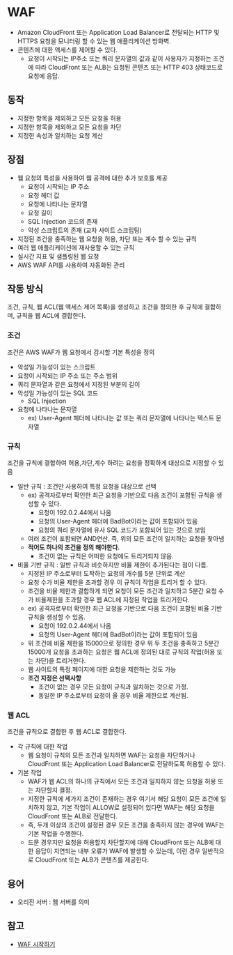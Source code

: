 # WAF

* Amazon CloudFront 또는 Application Load Balancer로 전달되는 HTTP 및 HTTPS 요청을 모니터링 할 수 있는 웹 애플리케이션 방화벽.
* 콘텐츠에 대한 액세스를 제어할 수 있다.
  * 요청이 시작되는 IP주소 또는 쿼리 문자열의 값과 같이 사용자가 지정하는 조건에 따라 CloudFront 또는 ALB는 요청된 콘텐츠 또는 HTTP 403 상태코드로 요청에 응답.



## 동작

* 지정한 항목을 제외하고 모든 요청을 허용
* 지정한 항목을 제외하고 모든 요청을 차단
* 지정한 속성과 일치하는 요청 계산



## 장점

* 웹 요청의 특성을 사용하여 웹 공격에 대한 추가 보호를 제공
  * 요청이 시작되는 IP 주소
  * 요청 헤더 값
  * 요청에 나타나는 문자열
  * 요청 길이
  * SQL Injection 코드의 존재
  * 악성 스크립트의 존재 (교차 사이트 스크립팅)
* 지정된 조건을 충족하는 웹 요청을 허용, 차단 또는 계수 할 수 있는 규칙
* 여러 웹 애플리케이션에 재사용할 수 있는 규칙
* 실시간 지표 및 샘플링된 웹 요청
* AWS WAF API를 사용하여 자동화된 관리



## 작동 방식

조건, 규칙, 웹 ACL(웹 액세스 제어 목록)을 생성하고 조건을 정의한 후 규칙에 결합하며, 규칙을 웹 ACL에 결합한다.

### 조건

조건은 AWS WAF가 웹 요청에서 감시할 기본 특성을 정의

* 악성일 가능성이 있는 스크립트
* 요청이 시작되는 IP 주소 또는 주소 범위
* 쿼리 문자열과 같은 요청에서 지정된 부분의 길이
* 악성일 가능성이 있는 SQL 코드
  * SQL Injection
* 요청에 나타나는 문자열
  * ex) User-Agent 헤더에 나타나는 값 또는 쿼리 문자열에 나타나는 텍스트 문자열



### 규칙

조건을 규칙에 결합하여 허용,차단,계수 하려는 요청을 정확하게 대상으로 지정할 수 있음

* 일반 규칙 : 조건만 사용하여 특정 요청을 대상으로 선택
  * ex) 공격자로부터 확인한 최근 요청을 기반으로 다음 조건이 포함된 규칙을 생성할 수 있다.
    * 요청이 192.0.2.44에서 나옴
    * 요청의 User-Agent 헤더에 BadBot이라는 값이 포함되어 있음
    * 요청의 쿼리 문자열에 유사 SQL 코드가 포함되어 있는 것으로 보임
  * 여러 조건이 포함되면 AND연산. 즉, 위의 모든 조건이 일치하는 요청을 찾아냄
  * **적어도 하나의 조건을 정의 해야한다.**
    * 조건이 없는 규칙은 어떠한 요청에도 트리거되지 않음.
* 비율 기반 규칙 : 일반 규칙과 비슷하지만 비율 제한이 추가된다는 점이 다름. 
  * 지정된 IP 주소로부터 도착하는 요청의 개수를 5분 단위로 계산
  * 요청 수가 비율 제한을 초과할 경우 이 규칙이 작업을 트리거 할 수 있다.
  * 조건을 비율 제한과 결합하게 되면 요청이 모든 조건과 일치하고 5분간 요청 수가 비율제한을 초과할 경우 웹 ACL에 지정된 작업을 트리거한다.
  * ex) 공격자로부터 확인한 최근 요청을 기반으로 다음 조건이 포함된 비율 기반 규칙을 생성할 수 있음.
    * 요청이 192.0.2.44에서 나옴
    * 요청의 User-Agent 헤더에 BadBot이라는 값이 포함되어 있음
  * 위 조건에 비율 제한을 15000으로 정의한 경우 위 두 조건을 충족하고 5분간 15000개 요청을 초과하는 요청은 웹 ACL에 정의된 대로 규칙의 작업(허용 또는 차단)을 트리거한다.
  * 웹 사이트의 특정 페이지에 대한 요청을 제한하는 것도 가능
  * **조건 지정은 선택사항**
    * 조건이 없는 경우 모든 요청이 규칙과 일치하는 것으로 가정.
    * 동일한 IP 주소로부터 요청이 올 경우 비율 제한으로 계산됨.



### 웹 ACL

조건을 규칙으로 결합한 후 웹 ACL로 결합한다.

* 각 규칙에 대한 작업
  * 웹 요청이 규칙의 모든 조건과 일치하면 WAF는 요청을 차단하거나 CloudFront 또는 Application Load Balancer로 전달하도록 허용할 수 있다.
* 기본 작업
  * WAF가 웹 ACL의 하나의 규칙에서 모든 조건과 일치하지 않는 요청을 허용 또는 차단할지 결정.
  * 지정한 규칙에 세가지 조건이 존재하는 경우 여기서 해당 요청이 모든 조건에 일치하지 않고, 기본 작업이 ALLOW로 설정되어 있다면 WAF는 해당 요청을 CloudFront 또는 ALB로 전달한다.
  * 즉, 두개 이상의 조건이 설정된 경우 모든 조건을 충족하지 않는 경우에 WAF는 기본 작업을 수행한다.
  * 드문 경우지만 요청을 허용할지 차단할지에 대해 CloudFront 또는 ALB에 대한 응답이 지연되는 내부 오류가 WAF에 발생할 수 있는데, 이런 경우 일반적으로 CloudFront 또는 ALB가 콘텐츠를 제공한다.



## 용어

* 오리진 서버 : 웹 서버를 의미





## 참고

* [WAF 시작하기](http://docs.aws.amazon.com/ko_kr/waf/latest/developerguide/getting-started.html)

